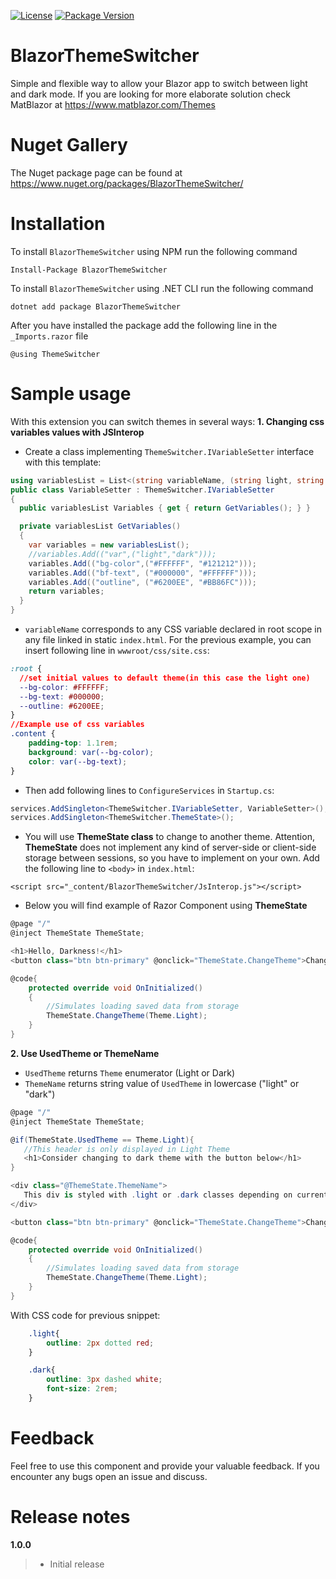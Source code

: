 [![License](https://img.shields.io/github/license/BlazorExtensions/Storage.svg?longCache=true&style=flat-square)](https://github.com/DominikNITA/Blazor.ThemeSwitcher/blob/master/LICENSE)
[![Package Version](https://img.shields.io/badge/nuget-v1.0.1-blue.svg?longCache=true&style=flat-square)](https://www.nuget.org/packages/BlazorThemeSwitcher/)
# BlazorThemeSwitcher
Simple and flexible way to allow your Blazor app to switch between light and dark mode. If you are looking for more elaborate solution check MatBlazor at https://www.matblazor.com/Themes
# Nuget Gallery
The Nuget package page can be found at https://www.nuget.org/packages/BlazorThemeSwitcher/
# Installation
To install ```BlazorThemeSwitcher``` using NPM run the following command
```
Install-Package BlazorThemeSwitcher
```
To install ```BlazorThemeSwitcher``` using .NET CLI run the following command
```
dotnet add package BlazorThemeSwitcher
```
After you have installed the package add the following line in the ```_Imports.razor``` file
```
@using ThemeSwitcher
```
# Sample usage
With this extension you can switch themes in several ways: 
**1. Changing css variables values with JSInterop**
   - Create a class implementing ```ThemeSwitcher.IVariableSetter``` interface with this template:
          
```C#
using variablesList = List<(string variableName, (string light, string dark) possibleValues)>;
public class VariableSetter : ThemeSwitcher.IVariableSetter
{
  public variablesList Variables { get { return GetVariables(); } }

  private variablesList GetVariables()
  {
    var variables = new variablesList();
    //variables.Add(("var",("light","dark")));
    variables.Add(("bg-color",("#FFFFFF", "#121212")));
    variables.Add(("bf-text", ("#000000", "#FFFFFF")));
    variables.Add(("outline", ("#6200EE", "#BB86FC")));
    return variables;
  }
}
```

   - ```variableName``` corresponds to any CSS variable declared in root scope in any file linked in static ```index.html```. For the previous example, you can insert following line in ```wwwroot/css/site.css```:
          
```css
:root {
  //set initial values to default theme(in this case the light one)
  --bg-color: #FFFFFF;
  --bg-text: #000000;
  --outline: #6200EE;
}
//Example use of css variables
.content {
    padding-top: 1.1rem;
    background: var(--bg-color);
    color: var(--bg-text);
}
```

   - Then add following lines to ```ConfigureServices``` in ```Startup.cs```:

```C#
services.AddSingleton<ThemeSwitcher.IVariableSetter, VariableSetter>();
services.AddSingleton<ThemeSwitcher.ThemeState>();
```
   - You will use **ThemeState class** to change to another theme. Attention, **ThemeState** does not implement any kind of server-side or client-side storage between sessions, so you have to implement on your own.
   Add the following line to ```<body>``` in ```index.html```:
```
<script src="_content/BlazorThemeSwitcher/JsInterop.js"></script>
```
   - Below you will find example of Razor Component using **ThemeState**
``` C#
@page "/"
@inject ThemeState ThemeState;

<h1>Hello, Darkness!</h1>
<button class="btn btn-primary" @onclick="ThemeState.ChangeTheme">Change Theme</button>

@code{
    protected override void OnInitialized()
    {
        //Simulates loading saved data from storage
        ThemeState.ChangeTheme(Theme.Light);
    }
}
```
**2. Use UsedTheme or ThemeName**
   - ```UsedTheme``` returns ```Theme``` enumerator (Light or Dark)
   - ```ThemeName``` returns string value of ```UsedTheme``` in lowercase ("light" or "dark")
```C#
@page "/"
@inject ThemeState ThemeState;

@if(ThemeState.UsedTheme == Theme.Light){
   //This header is only displayed in Light Theme 
   <h1>Consider changing to dark theme with the button below</h1>
}

<div class="@ThemeState.ThemeName">
   This div is styled with .light or .dark classes depending on current theme!
</div>

<button class="btn btn-primary" @onclick="ThemeState.ChangeTheme">Change Theme</button>

@code{
    protected override void OnInitialized()
    {
        //Simulates loading saved data from storage
        ThemeState.ChangeTheme(Theme.Light);
    }
}
```
With CSS code for previous snippet:
```css
    .light{
        outline: 2px dotted red;
    }

    .dark{
        outline: 3px dashed white;
        font-size: 2rem;
    }

```
          
# Feedback
Feel free to use this component and provide your valuable feedback. If you encounter any bugs open an issue and discuss.
# Release notes

**1.0.0**
> - Initial release
